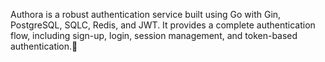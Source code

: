 Authora is a robust authentication service built using Go with Gin, PostgreSQL, SQLC, Redis, and JWT. It provides a complete authentication flow, including sign-up, login, session management, and token-based authentication.🚀
